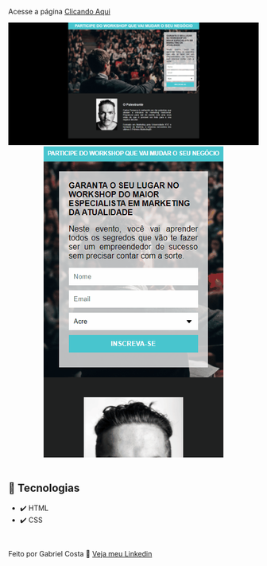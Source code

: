  Acesse a página [Clicando Aqui](https://gabrielcostarep.github.io/Pagina-de-Captura/)

 <div align="center" >
  <img src="./Readme-gif.gif" alt="demo-web">
  <img src="./Readme-cell-gif.gif" alt="demo-mobile">
</div>

<br>

## 🚀 Tecnologias

- ✔️ HTML
- ✔️ CSS

<br>

Feito por Gabriel Costa 👋 [Veja meu Linkedin](https://www.linkedin.com/in/gabrielcostadev/)